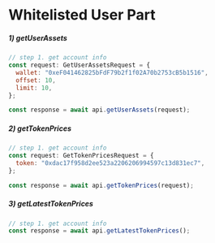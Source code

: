 # Whitelisted User Part

##### 1) getUserAssets

```javascript
// step 1. get account info
const request: GetUserAssetsRequest = {
  wallet: "0xeF041462825bFdF79b2f1f02A70b2753cB5b1516",
  offset: 10,
  limit: 10,
};

const response = await api.getUserAssets(request);
```

##### 2) getTokenPrices

```javascript
// step 1. get account info
const request: GetTokenPricesRequest = {
  token: "0xdac17f958d2ee523a2206206994597c13d831ec7",
};

const response = await api.getTokenPrices(request);
```

##### 3) getLatestTokenPrices

```javascript
// step 1. get account info
const response = await api.getLatestTokenPrices();
```
